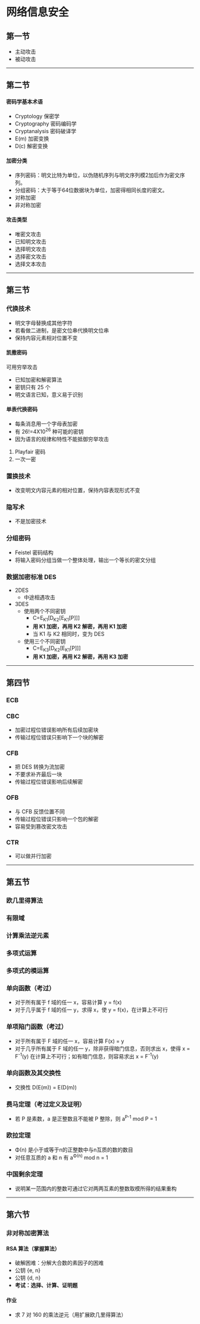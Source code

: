 # 网络信息安全
## 第一节
* 主动攻击
* 被动攻击
---
## 第二节
#### 密码学基本术语
* Cryptology    保密学
* Cryptography  密码编码学
* Cryptanalysis 密码破译学
* E(m)          加密变换
* D(c)          解密变换
#### 加密分类
* 序列密码：明文比特为单位，以伪随机序列与明文序列模2加后作为密文序列。
* 分组密码：大于等于64位数据块为单位，加密得相同长度的密文。
* 对称加密
* 非对称加密
#### 攻击类型
* 唯密文攻击
* 已知明文攻击
* 选择明文攻击
* 选择密文攻击
* 选择文本攻击
---
## 第三节
### 代换技术
* 明文字母替换成其他字符
* 若看做二进制，是密文位串代换明文位串
* 保持内容元素相对位置不变
#### 凯撒密码
可用穷举攻击
* 已知加密和解密算法
* 密钥只有 25 个
* 明文语言已知，意义易于识别

#### 单表代换密码
- 每条消息用一个字母表加密
- 有 26!=4X10<sup>26</sup> 种可能的密钥
- 因为语言的规律和特性不能抵御穷举攻击
1. Playfair 密码
2. 一次一密

### 置换技术
- 改变明文内容元素的相对位置，保持内容表现形式不变

### 隐写术
- 不是加密技术

### 分组密码
- Feistel 密码结构
- 将输入密码分组当做一个整体处理，输出一个等长的密文分组

### 数据加密标准 DES
- 2DES
    - 中途相遇攻击
- 3DES
    - 使用两个不同密钥
        - C=E<sub>K1</sub>[D<sub>K2</sub>[E<sub>K1</sub>[P]]]
        - **用 K1 加密，再用 K2 解密，再用 K1 加密**
        - 当 K1 与 K2 相同时，变为 DES
    - 使用三个不同密钥
        - C=E<sub>K3</sub>[D<sub>K2</sub>[E<sub>K1</sub>[P]]]
        - **用 K1 加密，再用 K2 解密，再用 K3 加密**
---
## 第四节

### ECB

### CBC
- 加密过程位错误影响所有后续加密块
- 传输过程位错误只影响下一个块的解密

### CFB
- 把 DES 转换为流加密
- 不要求补齐最后一块
- 传输过程位错误影响后续解密

### OFB
- 与 CFB 反馈位置不同
- 传输过程位错误只影响一个包的解密
- 容易受到篡改密文攻击

### CTR
- 可以做并行加密

---

## 第五节

### 欧几里得算法

### 有限域

### 计算乘法逆元素

### 多项式运算

### 多项式的模运算

### 单向函数（考过）
- 对于所有属于 f 域的任一 x，容易计算 y = f(x)
- 对于几乎属于 f 域的任一 y，求得 x，使 y = f(x)，在计算上不可行

### 单项陷门函数（考过）
- 对于所有属于 F 域的任一 x，容易计算 F(x) = y
- 对于几乎所有属于 F 域的任一 y，除非获得暗门信息，否则求出 x，使得 x = F<sup>-1</sup>(y) 在计算上不可行；如有暗门信息，则容易求出 x = F<sup>-1</sup>(y)

### 单向函数及其交换性
- 交换性 D(E(m)) = E(D(m))

### 费马定理（考过定义及证明）
- 若 P 是素数，a 是正整数且不能被 P 整除，则 a<sup>P-1</sup> mod P = 1

### 欧拉定理
- Φ(n) 是小于或等于n的正整数中与n互质的数的数目
- 对任意互质的 a 和 n 有 a<sup>Φ(n)</sup> mod n = 1

### 中国剩余定理
- 说明某一范围内的整数可通过它对两两互素的整数取模所得的结果重构

---

## 第六节

### 非对称加密算法

#### RSA 算法（掌握算法）
- 破解困难：分解大合数的素因子的困难
- 公钥 {e, n}
- 公钥 {d, n}
- **考试：选择、计算、证明题**

#### 作业
- 求 7 对 160 的乘法逆元（用扩展欧几里得算法）